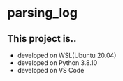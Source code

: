# parsing_log

## This project is..
- developed on WSL(Ubuntu 20.04)
- developed on Python 3.8.10
- developed on VS Code 
